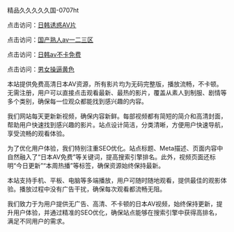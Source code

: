 精品久久久久久国-0707ht


点击访问：<a href="https://bered.pages.dev/">日韩诱惑AV片</a>

点击访问：<a href="https://gda-c7m.pages.dev/">国产熟人av一二三区</a>

点击访问：<a href="https://tfda.pages.dev/">日韩av不卡免费</a>

点击访问：<a href="https://gfd-5xg.pages.dev/">男女操逼黄色</a>

本站提供免费高清日本AV资源，所有影片均为无码完整版，播放流畅，不卡顿。无需注册，用户可以直接点击观看最新、最热的影片，覆盖从素人到制服、剧情等多个类别，确保每一位观众都能找到感兴趣的内容。

我们网站每天更新新视频，确保内容新鲜。每部视频都有简短的简介和高清封面，帮助用户快速找到感兴趣的影片。站点设计简洁，分类清晰，方便用户快速导航，享受流畅的观看体验。

为了优化用户体验，我们特别注重SEO优化。站点标题、Meta描述、页面内容中自然融入了“日本AV免费”等关键词，提高搜索引擎排名。此外，视频页面还标明“今日更新”“本周热播”等标签，确保资源始终保持最新。

本站支持手机、平板、电脑等多端播放，用户可随时随地观看，提供最佳的观影体验。播放过程中没有广告干扰，确保每次观看都流畅无阻。

我们致力于为用户提供无广告、高清、不卡顿的日本AV视频，始终保持更新，提升用户体验，并通过精准的SEO优化，确保站点能够在搜索引擎中获得高排名，满足不同用户的需求。

<span style="display:none;">[Canonical link](）</span>
